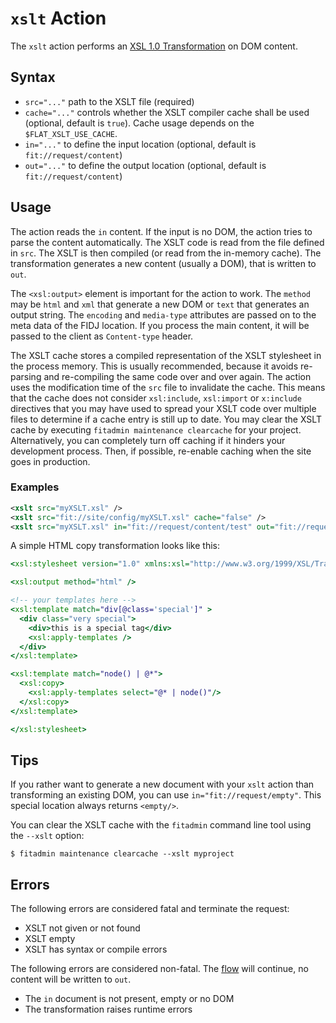 # `xslt` Action

The `xslt` action performs an [XSL 1.0 Transformation](http://www.w3.org/TR/xslt) on DOM content.

## Syntax

* `src="..."` path to the XSLT file (required)
* `cache="..."` controls whether the XSLT compiler cache shall be used (optional, default is `true`).
  Cache usage depends on the `$FLAT_XSLT_USE_CACHE`.
* `in="..."` to define the input location (optional, default is `fit://request/content`)
* `out="..."` to define the output location (optional, default is `fit://request/content`)


## Usage

The action reads the `in` content. If the input is no DOM, the action tries to
parse the content automatically. The XSLT code is read from the file defined in
`src`. The XSLT is then compiled (or read from the in-memory cache). The
transformation generates a new content (usually a DOM), that is written to `out`.

The `<xsl:output>` element is important for the action to work. The `method`
may be `html` and `xml` that generate a new DOM or `text` that generates an
output string. The `encoding` and `media-type` attributes are passed on to the
meta data of the FIDJ location. If you process the main content, it will be
passed to the client as `Content-type` header.

The XSLT cache stores a compiled representation of the XSLT stylesheet in the
process memory. This is usually recommended, because it avoids re-parsing and
re-compiling the same code over and over again. The action uses the
modification time of the `src` file to invalidate the cache.  This means that
the cache does not consider `xsl:include`, `xsl:import` or `x:include`
directives that you may have used to  spread your XSLT code over multiple files
to determine if a cache entry is still up to date.  You may clear the XSLT
cache by executing `fitadmin maintenance clearcache` for your project.
Alternatively, you can completely turn off caching if it hinders your
development process.  Then, if possible, re-enable caching when the site goes
in production.

### Examples

```xml
<xslt src="myXSLT.xsl" />
<xslt src="fit://site/config/myXSLT.xsl" cache="false" />
<xslt src="myXSLT.xsl" in="fit://request/content/test" out="fit://request/content/test" />
```

A simple HTML copy transformation looks like this:

```xslt
<xsl:stylesheet version="1.0" xmlns:xsl="http://www.w3.org/1999/XSL/Transform">

<xsl:output method="html" />

<!-- your templates here -->
<xsl:template match="div[@class='special']" >
  <div class="very special">
    <div>this is a special tag</div>
    <xsl:apply-templates />
  </div>
</xsl:template>

<xsl:template match="node() | @*">
  <xsl:copy>
    <xsl:apply-templates select="@* | node()"/>
  </xsl:copy>
</xsl:template>

</xsl:stylesheet>
```

## Tips

If you rather want to generate a new document with your `xslt` action than
transforming an existing DOM, you can use `in="fit://request/empty"`.  This
special location always returns `<empty/>`.

You can clear the XSLT cache with the `fitadmin` command line tool using the
`--xslt` option:

    $ fitadmin maintenance clearcache --xslt myproject


## Errors

The following errors are considered fatal and terminate the request:

* XSLT not given or not found
* XSLT empty
* XSLT has syntax or compile errors

The following errors are considered non-fatal. The [flow](../flow.md)
will continue, no content will be written to `out`.

* The `in` document is not present, empty or no DOM
* The transformation raises runtime errors
